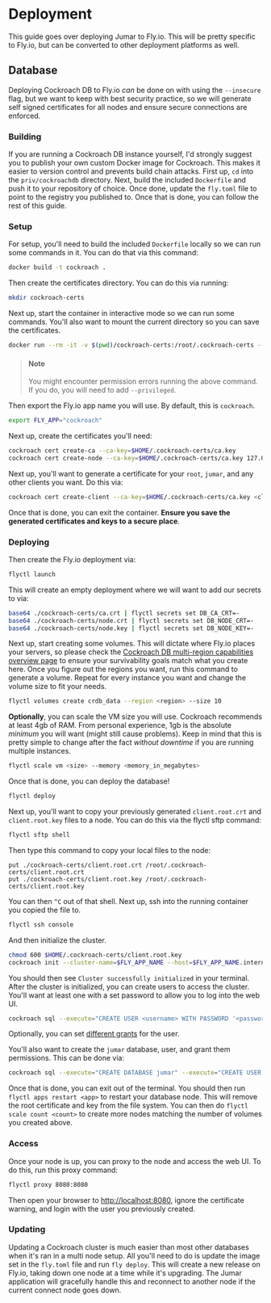# Deployment

This guide goes over deploying Jumar to Fly.io. This will be pretty specific to Fly.io, but can be converted to other deployment platforms as well.

## Database

Deploying Cockroach DB to Fly.io _can_ be done on with using the `--insecure` flag, but we want to keep with best security practice, so we will generate self signed certificates for all nodes and ensure secure connections are enforced.

### Building

If you are running a Cockroach DB instance yourself, I'd strongly suggest you to publish your own custom Docker image for Cockroach. This makes it easier to version control and prevents build chain attacks. First up, `cd` into the `priv/cockroachdb` directory. Next, build the included `Dockerfile` and push it to your repository of choice. Once done, update the `fly.toml` file to point to the registry you published to. Once that is done, you can follow the rest of this guide.

### Setup

For setup, you'll need to build the included `Dockerfile` locally so we can run some commands in it. You can do that via this command:

```bash
docker build -t cockroach .
```

Then create the certificates directory. You can do this via running:

```bash
mkdir cockroach-certs
```

Next up, start the container in interactive mode so we can run some commands. You'll also want to mount the current directory so you can save the certificates.

```bash
docker run --rm -it -v $(pwd)/cockroach-certs:/root/.cockroach-certs --entrypoint /bin/bash cockroach
```

<blockquote class="neutral">
  <h4 class="neutral"><strong>Note</strong></h4>

  <p>You might encounter permission errors running the above command. If you do, you will need to add <code>--privileged</code>.</p>
</blockquote>

Then export the Fly.io app name you will use. By default, this is `cockroach`.

```bash
export FLY_APP="cockroach"
```

Next up, create the certificates you'll need:

```bash
cockroach cert create-ca --ca-key=$HOME/.cockroach-certs/ca.key
cockroach cert create-node --ca-key=$HOME/.cockroach-certs/ca.key 127.0.0.1 localhost $FLY_APP.internal "*.$FLY_APP.internal" "*.vm.$FLY_APP.internal" "*.nearest.of.$FLY_APP.internal" $FLY_APP.fly.dev
```

Next up, you'll want to generate a certificate for your `root`, `jumar`, and any other clients you want. Do this via:

```bash
cockroach cert create-client --ca-key=$HOME/.cockroach-certs/ca.key <client>
```

Once that is done, you can exit the container. **Ensure you save the generated certificates and keys to a secure place**.

### Deploying

Then create the Fly.io deployment via:

```bash
flyctl launch
```

This will create an empty deployment where we will want to add our secrets to via:

```bash
base64 ./cockroach-certs/ca.crt | flyctl secrets set DB_CA_CRT=-
base64 ./cockroach-certs/node.crt | flyctl secrets set DB_NODE_CRT=-
base64 ./cockroach-certs/node.key | flyctl secrets set DB_NODE_KEY=-
```

Next up, start creating some volumes. This will dictate where Fly.io places your servers, so please check the [Cockroach DB multi-region capabilities overview page](https://www.cockroachlabs.com/docs/stable/multiregion-overview.html) to ensure your survivability goals match what you create here. Once you figure out the regions you want, run this command to generate a volume. Repeat for every instance you want and change the volume size to fit your needs.

```bash
flyctl volumes create crdb_data --region <region> --size 10
```

**Optionally**, you can scale the VM size you will use. Cockroach recommends at least 4gb of RAM. From personal experience, 1gb is the absolute _minimum_ you will want (might still cause problems). Keep in mind that this is pretty simple to change after the fact _without downtime_ if you are running multiple instances.

```bash
flyctl scale vm <size> --memory <memory_in_megabytes>
```

Once that is done, you can deploy the database!

```bash
flyctl deploy
```

Next up, you'll want to copy your previously generated `client.root.crt` and `client.root.key` files to a node. You can do this via the flyctl sftp command:

```bash
flyctl sftp shell
```

Then type this command to copy your local files to the node:

```sftp
put ./cockroach-certs/client.root.crt /root/.cockroach-certs/client.root.crt
put ./cockroach-certs/client.root.key /root/.cockroach-certs/client.root.key
```

You can then `^C` out of that shell. Next up, ssh into the running container you copied the file to.

```bash
flyctl ssh console
```

And then initialize the cluster.

```bash
chmod 600 $HOME/.cockroach-certs/client.root.key
cockroach init --cluster-name=$FLY_APP_NAME --host=$FLY_APP_NAME.internal
```

You should then see `Cluster successfully initialized` in your terminal. After the cluster is initialized, you can create users to access the cluster. You'll want at least one with a set password to allow you to log into the web UI.

```bash
cockroach sql --execute="CREATE USER <username> WITH PASSWORD '<password>'" --execute="GRANT SYSTEM ALL TO <user>"
```

Optionally, you can set [different grants](https://www.cockroachlabs.com/docs/v22.2/grant#supported-privileges) for the user.

You'll also want to create the `jumar` database, user, and grant them permissions. This can be done via:

```bash
cockroach sql --execute="CREATE DATABASE jumar" --execute="CREATE USER jumar" --execute="GRANT ALL ON DATABASE jumar TO jumar"
```

Once that is done, you can exit out of the terminal. You should then run `flyctl apps restart <app>` to restart your database node. This will remove the root certificate and key from the file system. You can then do `flyctl scale count <count>` to create more nodes matching the number of volumes you created above.

### Access

Once your node is up, you can proxy to the node and access the web UI. To do this, run this proxy command:

```bash
flyctl proxy 8080:8080
```

Then open your browser to <http://localhost:8080>, ignore the certificate warning, and login with the user you previously created.

### Updating

Updating a Cockroach cluster is much easier than most other databases when it's ran in a multi node setup. All you'll need to do is update the image set in the `fly.toml` file and run `fly deploy`. This will create a new release on Fly.io, taking down one node at a time while it's upgrading. The Jumar application will gracefully handle this and reconnect to another node if the current connect node goes down.
